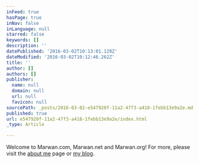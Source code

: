 ```yaml
---
inFeed: true
hasPage: true
inNav: false
inLanguage: null
starred: false
keywords: []
description: ''
datePublished: '2016-03-02T10:13:01.129Z'
dateModified: '2016-03-02T10:12:46.262Z'
title: ''
author: []
authors: []
publisher:
  name: null
  domain: null
  url: null
  favicon: null
sourcePath: _posts/2016-03-02-e547920f-11a2-47f3-a418-1febb13e9a2e.md
published: true
url: e547920f-11a2-47f3-a418-1febb13e9a2e/index.html
_type: Article

---
```

Welcome to Marwan.com, Marwan.net and Marwan.org! For more, please visit the [about me][0] page or [my blog][1].

[0]: https://about.me/drmarwan
[1]: http://blog.marwan.com/
